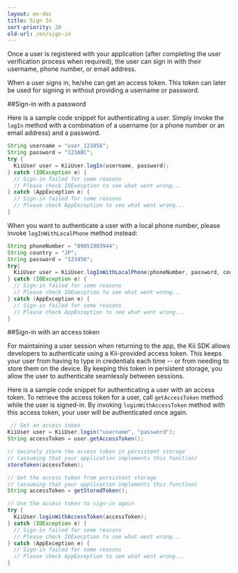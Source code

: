 ```yaml
---
layout: en-doc
title: Sign In
sort-priority: 20
old-url: /en/sign-in
---
```

Once a user is registered with your application (after completing the user verification process when required), the user can sign in with their username, phone number, or email address.

When a user signs in, he/she can get an access token.  This token can later be used for signing in without providing a username or password.


##Sign-in with a password

Here is a sample code snippet for authenticating a user.  Simply invoke the `logIn` method with a combination of a username (or a phone number or an email address) and a password.

```java
String username = "user_123456";
String password = "123ABC";
try {
  KiiUser user = KiiUser.logIn(username, password);
} catch (IOException e) {
  // Sign-in failed for some reasons
  // Please check IOExecption to see what went wrong...
} catch (AppException e) {
  // Sign-in failed for some reasons
  // Please check AppException to see what went wrong...
}
```
When you want to authenticate a user with a local phone number, please invoke `logInWithLocalPhone` method instead:

```java
String phoneNumber = "09051903944";
String country = "JP";
String password = "123456";
try{
  KiiUser user = KiiUser.logInWithLocalPhone(phoneNumber, password, country);
} catch (IOException e) {
  // Sign-in failed for some reasons
  // Please check IOExecption to see what went wrong...
} catch (AppException e) {
  // Sign-in failed for some reasons
  // Please check AppException to see what went wrong...
}
```

##Sign-in with an access token

For maintaining a user session when returning to the app, the Kii SDK allows developers to authenticate using a Kii-provided access token. This keeps your user from having to type in credentials each time -- or from needing to store them on the device. By keeping this token in persistent storage, you allow the user to authenticate seamlessly between sessions.

Here is a sample code snippet for authenticating a user with an access token.  To retrieve the access token for a user, call `getAccessToken` method while the user is signed-in. By invoking `loginWithAccessToken` method with this access token, your user will be authenticated once again.

```java
 // Get an access token
KiiUser user = KiiUser.login("username", "password");
String accessToken = user.getAccessToken();

// Securely store the access token in persistent storage
// (assuming that your application implements this function)
storeToken(accessToken);

// Get the access token from persistent storage
// (assuming that your application implements this function)
String accessToken = getStoredToken();

// Use the access token to sign-in again
try {
  KiiUser.loginWithAccessToken(accessToken);
} catch (IOException e) {
  // Sign-in failed for some reasons
  // Please check IOExecption to see what went wrong...
} catch (AppException e) {
  // Sign-in failed for some reasons
  // Please check AppException to see what went wrong...
}
```
